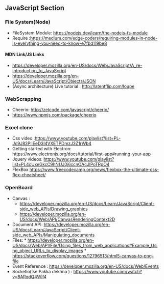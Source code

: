 ## JavaScript Section
### File System(Node)
* FileSystem Module: https://nodejs.dev/learn/the-nodejs-fs-module
* Require :https://medium.com/edge-coders/requiring-modules-in-node-js-everything-you-need-to-know-e7fbd119be8
#### MDN Link/JS Links
* https://developer.mozilla.org/en-US/docs/Web/JavaScript/A_re-introduction_to_JavaScript
* https://developer.mozilla.org/en-US/docs/Learn/JavaScript/Objects/JSON
* (Async architecture) Live tutorial : http://latentflip.com/loupe
### WebScrapping
* Cheerio: http://zetcode.com/javascript/cheerio/
* https://www.npmjs.com/package/cheerio
### Excel clone
* Css video :https://www.youtube.com/playlist?list=PL-Jc9J83PIiEeD3I4VXETPDmzJ3Z1rWb4
* Getting started with Electron: https://www.electronjs.org/docs/tutorial/first-app#running-your-app
* Jquery videos: https://www.youtube.com/playlist?list=PL4cUxeGkcC9hNUJ0j6ccnOAcJIPoTRpO4
* FlexBox https://www.freecodecamp.org/news/flexbox-the-ultimate-css-flex-cheatsheet/
### OpenBoard 
  *  Canvas :
      * https://developer.mozilla.org/en-US/docs/Learn/JavaScript/Client-side_web_APIs/Drawing_graphics
      * https://developer.mozilla.org/en-US/docs/Web/API/CanvasRenderingContext2D
  * Document API:  https://developer.mozilla.org/en-US/docs/Learn/JavaScript/Client-side_web_APIs/Manipulating_documents
  *  Files: 
    * https://developer.mozilla.org/en-US/docs/Web/API/File/Using_files_from_web_applications#Example_Using_object_URLs_to_display_images
    * https://stackoverflow.com/questions/12796513/html5-canvas-to-png-file
  * Event Reference : https://developer.mozilla.org/en-US/docs/Web/Events
  *  Socketio(Ise Pakka dekhna ) : https://www.youtube.com/watch?v=8ARodQ4Wlf4